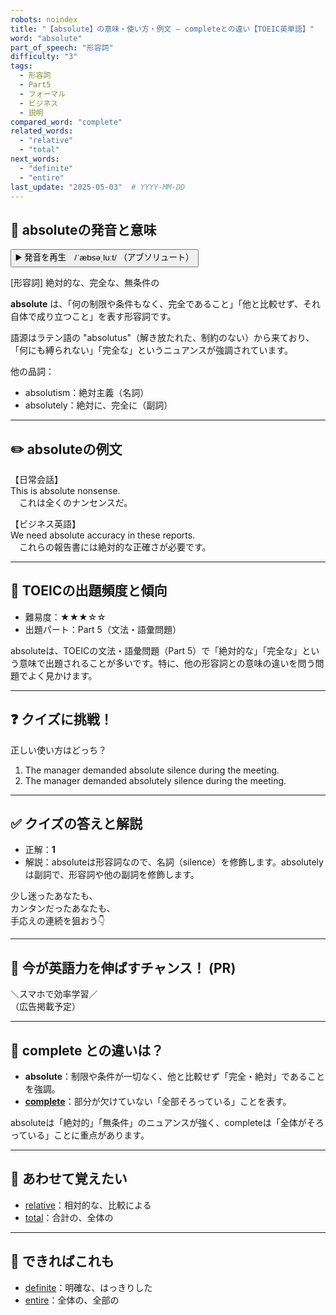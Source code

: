 ```yaml
---
robots: noindex
title: "【absolute】の意味・使い方・例文 ― completeとの違い【TOEIC英単語】"
word: "absolute"
part_of_speech: "形容詞"
difficulty: "3"
tags:
  - 形容詞
  - Part5
  - フォーマル
  - ビジネス
  - 説明
compared_word: "complete"
related_words:
  - "relative"
  - "total"
next_words:
  - "definite"
  - "entire"
last_update: "2025-05-03"  # YYYY-MM-DD
---
```


## 🔰 absoluteの発音と意味

<button class="play-audio" onclick="playTTS('absolute')">
  <span class="play-audio-main">
    ▶️ 発音を再生　/ˈæbsəˌluːt/
  </span>
  <span class="play-audio-sub">
    （アブソリュート）
  </span>
</button>

<script>
function playTTS(word) {
  const audio = new Audio('/api/tts?text=' + encodeURIComponent(word));
  audio.addEventListener("canplaythrough", () => audio.play());
}
</script>

[形容詞] 絶対的な、完全な、無条件の

**absolute** は、「何の制限や条件もなく、完全であること」「他と比較せず、それ自体で成り立つこと」を表す形容詞です。

語源はラテン語の "absolutus"（解き放たれた、制約のない）から来ており、「何にも縛られない」「完全な」というニュアンスが強調されています。

他の品詞：  
- absolutism：絶対主義（名詞）
- absolutely：絶対に、完全に（副詞）

---

## ✏️ absoluteの例文

【日常会話】  
This is absolute nonsense.  
　これは全くのナンセンスだ。

【ビジネス英語】  
We need absolute accuracy in these reports.  
　これらの報告書には絶対的な正確さが必要です。

---

## 🎯 TOEICの出題頻度と傾向

- 難易度：★★★☆☆
- 出題パート：Part 5（文法・語彙問題）

absoluteは、TOEICの文法・語彙問題（Part 5）で「絶対的な」「完全な」という意味で出題されることが多いです。特に、他の形容詞との意味の違いを問う問題でよく見かけます。

---

## ❓ クイズに挑戦！

正しい使い方はどっち？

1. The manager demanded absolute silence during the meeting.  
2. The manager demanded absolutely silence during the meeting.

---

## ✅ クイズの答えと解説

- 正解：**1**
- 解説：absoluteは形容詞なので、名詞（silence）を修飾します。absolutelyは副詞で、形容詞や他の副詞を修飾します。

少し迷ったあなたも、  
カンタンだったあなたも、  
手応えの連続を狙おう👇️

---

## 🚀 今が英語力を伸ばすチャンス！ (PR)

<div class="ad-center">
＼スマホで効率学習／<br>  
（広告掲載予定）
</div>

---

## 🤔  complete との違いは？

- **absolute**：制限や条件が一切なく、他と比較せず「完全・絶対」であることを強調。
- **[complete](/complete)**：部分が欠けていない「全部そろっている」ことを表す。

absoluteは「絶対的」「無条件」のニュアンスが強く、completeは「全体がそろっている」ことに重点があります。

---

## 🧩 あわせて覚えたい

- [relative](/relative)：相対的な、比較による
- [total](/total)：合計の、全体の

---

## 📖 できればこれも

- [definite](/definite)：明確な、はっきりした
- [entire](/entire)：全体の、全部の

<!-- cvid: aid35_bid05 -->
